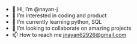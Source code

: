 - 👋 Hi, I’m @nayan-j
- 👀 I’m interested in coding and product 
- 🌱 I’m currently learning python, SQL
- 💞️ I’m looking to collaborate on amazing projects
- 📫 How to reach me jnayan62926@gmail.com

<!---
nayan-j/nayan-j is a ✨ special ✨ repository because its `README.md` (this file) appears on your GitHub profile.
You can click the Preview link to take a look at your changes.
--->
